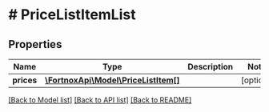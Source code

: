 # # PriceListItemList

## Properties

Name | Type | Description | Notes
------------ | ------------- | ------------- | -------------
**prices** | [**\FortnoxApi\Model\PriceListItem[]**](PriceListItem.md) |  | [optional]

[[Back to Model list]](../../README.md#models) [[Back to API list]](../../README.md#endpoints) [[Back to README]](../../README.md)
